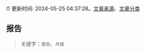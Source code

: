 :alarm_clock: 更新时间: 2024-05-25 04:37:28。[文章来源](/README.md)、[文章分类](/TAGS.md)

## 报告


> 关键字：`报告`、`月报`



